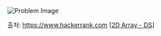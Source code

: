 ![Problem Image](https://raw.githubusercontent.com/hitari/scratch-paper/main/Algorithm-study/Hackerrank/interview-preparation-kit/Warm-up-challenges/2D-array-DS/Problem.png "문제지")

출처: https://www.hackerrank.com \[[2D Array - DS](https://www.hackerrank.com/challenges/2d-array/problem?h_l=interview&playlist_slugs%5B%5D=interview-preparation-kit&playlist_slugs%5B%5D=arrays)\]
